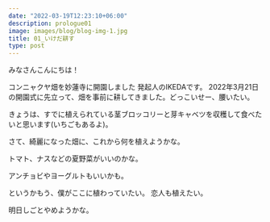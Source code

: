 ```yaml
---
date: "2022-03-19T12:23:10+06:00"
description: prologue01
image: images/blog/blog-img-1.jpg
title: 01_いけだ耕す
type: post
---
```


みなさんこんにちは！

コンニャクヤ畑を妙蓮寺に開園しました
発起人のIKEDAです。 2022年3月21日の開園式に先立って、畑を事前に耕してきました。どっこいせー、腰いたい。

きょうは、すでに植えられている茎ブロッコリーと芽キャベツを収穫して食べたいと思います(いちごもあるよ)。

さて、綺麗になった畑に、これから何を植えようかな。

トマト、ナスなどの夏野菜がいいのかな。

アンチョビやヨーグルトもいいかも。

というかもう、僕がここに植わっていたい。
恋人も植えたい。

明日しごとやめようかな。

